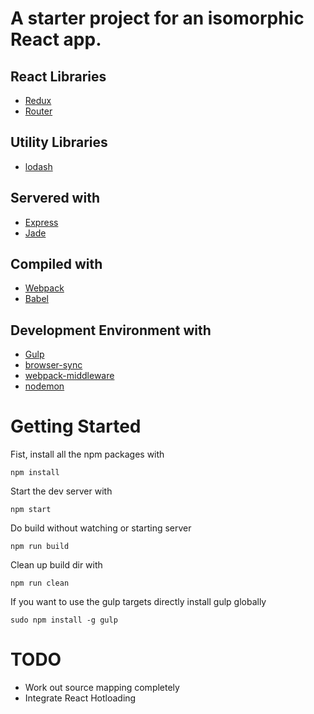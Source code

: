 # A starter project for an isomorphic React app.

## React Libraries
- [Redux](https://github.com/reactjs/redux)
- [Router](https://github.com/reactjs/react-router)

## Utility Libraries
- [lodash](https://lodash.com/)

## Servered with
- [Express](https://expressjs.com/)
- [Jade](http://jade-lang.com/)

## Compiled with
- [Webpack](https://webpack.github.io/)
- [Babel](https://babeljs.io/)

## Development Environment with
- [Gulp](http://gulpjs.com/)
- [browser-sync](https://www.browsersync.io/)
- [webpack-middleware](https://github.com/kriasoft/webpack-middleware)
- [nodemon](https://github.com/remy/nodemon)

# Getting Started

Fist, install all the npm packages with

```shell
npm install
```

Start the dev server with

```shell
npm start
```

Do build without watching or starting server

```shell
npm run build
```

Clean up build dir with

```shell
npm run clean
```

If you want to use the gulp targets directly install gulp globally

```shell
sudo npm install -g gulp
```

# TODO
- Work out source mapping completely
- Integrate React Hotloading
